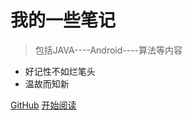 <!-- _coverpage.md -->

# 我的一些笔记
> 包括JAVA----Android----算法等内容
- 好记性不如烂笔头 
- 温故而知新  

[GitHub](https://github.com/iizhengzh)
[开始阅读](/Android/AIDL.md)